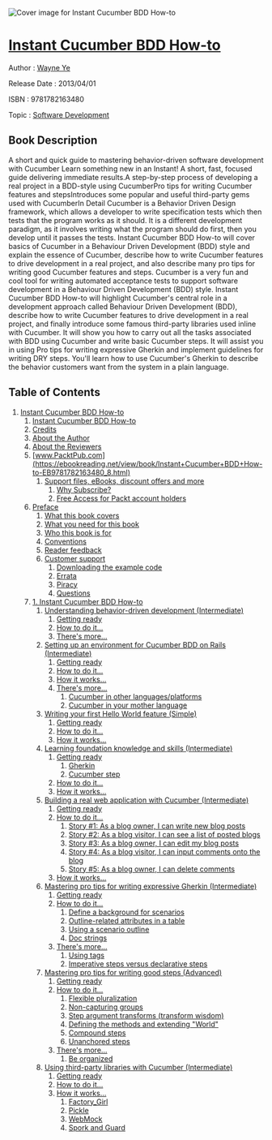 ![Cover image for Instant Cucumber BDD How-to](https://imgdetail.ebookreading.net/cover/cover/software_development/EB9781782163480.jpg)

[Instant Cucumber BDD How-to](https://ebookreading.net/view/book/Instant+Cucumber+BDD+How-to-EB9781782163480_1.html "Instant Cucumber BDD How-to")
====================================================================================================================

Author : [Wayne Ye](https://ebookreading.net/search/author/Wayne+Ye)

Release Date : 2013/04/01

ISBN : 9781782163480

Topic : [Software Development](https://ebookreading.net/search/category/software-development)

Book Description
-----------------

A short and quick guide to mastering behavior-driven software development with   Cucumber
Learn something new in an Instant! A short, fast, focused guide delivering immediate results.A step-by-step process of developing a real project in a BDD-style using CucumberPro tips for writing Cucumber features and stepsIntroduces some popular and useful third-party gems used with CucumberIn Detail
Cucumber is a Behavior Driven Design framework, which allows a developer to write specification tests which then tests that the program works as it should. It is a different development paradigm, as it involves writing what the program should do first, then you develop until it passes the tests.
Instant Cucumber BDD How-to will cover basics of Cucumber in a Behaviour Driven Development (BDD) style and explain the essence of Cucumber, describe how to write Cucumber features to drive development in a real project, and also describe many pro tips for writing good Cucumber features and steps. Cucumber is a very fun and cool tool for writing automated acceptance tests to support software development in a Behaviour Driven Development (BDD) style.
Instant Cucumber BDD How-to will highlight Cucumber's central role in a development approach called Behaviour Driven Development (BDD), describe how to write Cucumber features to drive development in a real project, and finally introduce some famous third-party libraries used inline with Cucumber.
It will show you how to carry out all the tasks associated with BDD using Cucumber and write basic Cucumber steps. It will assist you in using Pro tips for writing expressive Gherkin and implement guidelines for writing DRY steps. You'll learn how to use Cucumber's Gherkin to describe the behavior customers want from the system in a plain language.
              
Table of Contents
-----------------

1. [Instant Cucumber BDD How-to](https://ebookreading.net/view/book/Instant+Cucumber+BDD+How-to-EB9781782163480_3.html)
    1. [Instant Cucumber BDD How-to](https://ebookreading.net/view/book/Instant+Cucumber+BDD+How-to-EB9781782163480_4.html)
    1. [Credits](https://ebookreading.net/view/book/Instant+Cucumber+BDD+How-to-EB9781782163480_5.html)
    1. [About the Author](https://ebookreading.net/view/book/Instant+Cucumber+BDD+How-to-EB9781782163480_6.html)
    1. [About the Reviewers](https://ebookreading.net/view/book/Instant+Cucumber+BDD+How-to-EB9781782163480_7.html)
    1. [www.PacktPub.com](https://ebookreading.net/view/book/Instant+Cucumber+BDD+How-to-EB9781782163480_8.html)
        1. [Support files, eBooks, discount offers and more](https://ebookreading.net/view/book/Instant+Cucumber+BDD+How-to-EB9781782163480_8.html#ch00lvl1sec01)
            1. [Why Subscribe?](https://ebookreading.net/view/book/Instant+Cucumber+BDD+How-to-EB9781782163480_8.html#ch00lvl2sec01)
            1. [Free Access for Packt account holders](https://ebookreading.net/view/book/Instant+Cucumber+BDD+How-to-EB9781782163480_8.html#ch00lvl2sec02)
    1. [Preface](https://ebookreading.net/view/book/Instant+Cucumber+BDD+How-to-EB9781782163480_9.html)
        1. [What this book covers](https://ebookreading.net/view/book/Instant+Cucumber+BDD+How-to-EB9781782163480_9.html#ch00lvl1sec02)
        1. [What you need for this book](https://ebookreading.net/view/book/Instant+Cucumber+BDD+How-to-EB9781782163480_10.html)
        1. [Who this book is for](https://ebookreading.net/view/book/Instant+Cucumber+BDD+How-to-EB9781782163480_11.html)
        1. [Conventions](https://ebookreading.net/view/book/Instant+Cucumber+BDD+How-to-EB9781782163480_12.html)
        1. [Reader feedback](https://ebookreading.net/view/book/Instant+Cucumber+BDD+How-to-EB9781782163480_13.html)
        1. [Customer support](https://ebookreading.net/view/book/Instant+Cucumber+BDD+How-to-EB9781782163480_14.html)
            1. [Downloading the example code](https://ebookreading.net/view/book/Instant+Cucumber+BDD+How-to-EB9781782163480_14.html#ch00lvl2sec03)
            1. [Errata](https://ebookreading.net/view/book/Instant+Cucumber+BDD+How-to-EB9781782163480_14.html#ch00lvl2sec04)
            1. [Piracy](https://ebookreading.net/view/book/Instant+Cucumber+BDD+How-to-EB9781782163480_14.html#ch00lvl2sec05)
            1. [Questions](https://ebookreading.net/view/book/Instant+Cucumber+BDD+How-to-EB9781782163480_14.html#ch00lvl2sec06)
    1. [1. Instant Cucumber BDD How-to](https://ebookreading.net/view/book/Instant+Cucumber+BDD+How-to-EB9781782163480_15.html)
        1. [Understanding behavior-driven development (Intermediate)](https://ebookreading.net/view/book/Instant+Cucumber+BDD+How-to-EB9781782163480_15.html#ch01lvl1sec08)
            1. [Getting ready](https://ebookreading.net/view/book/Instant+Cucumber+BDD+How-to-EB9781782163480_15.html#ch01lvl2sec07)
            1. [How to do it…](https://ebookreading.net/view/book/Instant+Cucumber+BDD+How-to-EB9781782163480_15.html#ch01lvl2sec08)
            1. [There&#39;s more…](https://ebookreading.net/view/book/Instant+Cucumber+BDD+How-to-EB9781782163480_15.html#ch01lvl2sec09)
        1. [Setting up an environment for Cucumber BDD on Rails (Intermediate)](https://ebookreading.net/view/book/Instant+Cucumber+BDD+How-to-EB9781782163480_16.html)
            1. [Getting ready](https://ebookreading.net/view/book/Instant+Cucumber+BDD+How-to-EB9781782163480_16.html#ch01lvl2sec10)
            1. [How to do it...](https://ebookreading.net/view/book/Instant+Cucumber+BDD+How-to-EB9781782163480_16.html#ch01lvl2sec11)
            1. [How it works...](https://ebookreading.net/view/book/Instant+Cucumber+BDD+How-to-EB9781782163480_16.html#ch01lvl2sec12)
            1. [There&#39;s more...](https://ebookreading.net/view/book/Instant+Cucumber+BDD+How-to-EB9781782163480_16.html#ch01lvl2sec13)
                1. [Cucumber in other languages/platforms](https://ebookreading.net/view/book/Instant+Cucumber+BDD+How-to-EB9781782163480_16.html#ch01lvl3sec01)
                1. [Cucumber in your mother language](https://ebookreading.net/view/book/Instant+Cucumber+BDD+How-to-EB9781782163480_16.html#ch01lvl3sec02)
        1. [Writing your first Hello World feature (Simple)](https://ebookreading.net/view/book/Instant+Cucumber+BDD+How-to-EB9781782163480_17.html)
            1. [Getting ready](https://ebookreading.net/view/book/Instant+Cucumber+BDD+How-to-EB9781782163480_17.html#ch01lvl2sec14)
            1. [How to do it...](https://ebookreading.net/view/book/Instant+Cucumber+BDD+How-to-EB9781782163480_17.html#ch01lvl2sec15)
            1. [How it works...](https://ebookreading.net/view/book/Instant+Cucumber+BDD+How-to-EB9781782163480_17.html#ch01lvl2sec16)
        1. [Learning foundation knowledge and skills (Intermediate)](https://ebookreading.net/view/book/Instant+Cucumber+BDD+How-to-EB9781782163480_18.html)
            1. [Getting ready](https://ebookreading.net/view/book/Instant+Cucumber+BDD+How-to-EB9781782163480_18.html#ch01lvl2sec17)
                1. [Gherkin](https://ebookreading.net/view/book/Instant+Cucumber+BDD+How-to-EB9781782163480_18.html#ch01lvl3sec03)
                1. [Cucumber step](https://ebookreading.net/view/book/Instant+Cucumber+BDD+How-to-EB9781782163480_18.html#ch01lvl3sec04)
            1. [How to do it...](https://ebookreading.net/view/book/Instant+Cucumber+BDD+How-to-EB9781782163480_18.html#ch01lvl2sec18)
            1. [How it works...](https://ebookreading.net/view/book/Instant+Cucumber+BDD+How-to-EB9781782163480_18.html#ch01lvl2sec19)
        1. [Building a real web application with Cucumber (Intermediate)](https://ebookreading.net/view/book/Instant+Cucumber+BDD+How-to-EB9781782163480_19.html)
            1. [Getting ready](https://ebookreading.net/view/book/Instant+Cucumber+BDD+How-to-EB9781782163480_19.html#ch01lvl2sec20)
            1. [How to do it...](https://ebookreading.net/view/book/Instant+Cucumber+BDD+How-to-EB9781782163480_19.html#ch01lvl2sec21)
                1. [Story #1: As a blog owner, I can write new blog posts](https://ebookreading.net/view/book/Instant+Cucumber+BDD+How-to-EB9781782163480_19.html#ch01lvl3sec05)
                1. [Story #2: As a blog visitor, I can see a list of posted blogs](https://ebookreading.net/view/book/Instant+Cucumber+BDD+How-to-EB9781782163480_19.html#ch01lvl3sec06)
                1. [Story #3: As a blog owner, I can edit my blog posts](https://ebookreading.net/view/book/Instant+Cucumber+BDD+How-to-EB9781782163480_19.html#ch01lvl3sec07)
                1. [Story #4: As a blog visitor, I can input comments onto the blog](https://ebookreading.net/view/book/Instant+Cucumber+BDD+How-to-EB9781782163480_19.html#ch01lvl3sec08)
                1. [Story #5: As a blog owner, I can delete comments](https://ebookreading.net/view/book/Instant+Cucumber+BDD+How-to-EB9781782163480_19.html#ch01lvl3sec09)
            1. [How it works...](https://ebookreading.net/view/book/Instant+Cucumber+BDD+How-to-EB9781782163480_19.html#ch01lvl2sec22)
        1. [Mastering pro tips for writing expressive Gherkin (Intermediate)](https://ebookreading.net/view/book/Instant+Cucumber+BDD+How-to-EB9781782163480_20.html)
            1. [Getting ready](https://ebookreading.net/view/book/Instant+Cucumber+BDD+How-to-EB9781782163480_20.html#ch01lvl2sec23)
            1. [How to do it...](https://ebookreading.net/view/book/Instant+Cucumber+BDD+How-to-EB9781782163480_20.html#ch01lvl2sec24)
                1. [Define a background for scenarios](https://ebookreading.net/view/book/Instant+Cucumber+BDD+How-to-EB9781782163480_20.html#ch01lvl3sec10)
                1. [Outline-related attributes in a table](https://ebookreading.net/view/book/Instant+Cucumber+BDD+How-to-EB9781782163480_20.html#ch01lvl3sec11)
                1. [Using a scenario outline](https://ebookreading.net/view/book/Instant+Cucumber+BDD+How-to-EB9781782163480_20.html#ch01lvl3sec12)
                1. [Doc strings](https://ebookreading.net/view/book/Instant+Cucumber+BDD+How-to-EB9781782163480_20.html#ch01lvl3sec13)
            1. [There&#39;s more…](https://ebookreading.net/view/book/Instant+Cucumber+BDD+How-to-EB9781782163480_20.html#ch01lvl2sec25)
                1. [Using tags](https://ebookreading.net/view/book/Instant+Cucumber+BDD+How-to-EB9781782163480_20.html#ch01lvl3sec14)
                1. [Imperative steps versus declarative steps](https://ebookreading.net/view/book/Instant+Cucumber+BDD+How-to-EB9781782163480_20.html#ch01lvl3sec15)
        1. [Mastering pro tips for writing good steps (Advanced)](https://ebookreading.net/view/book/Instant+Cucumber+BDD+How-to-EB9781782163480_21.html)
            1. [Getting ready](https://ebookreading.net/view/book/Instant+Cucumber+BDD+How-to-EB9781782163480_21.html#ch01lvl2sec26)
            1. [How to do it...](https://ebookreading.net/view/book/Instant+Cucumber+BDD+How-to-EB9781782163480_21.html#ch01lvl2sec27)
                1. [Flexible pluralization](https://ebookreading.net/view/book/Instant+Cucumber+BDD+How-to-EB9781782163480_21.html#ch01lvl3sec16)
                1. [Non-capturing groups](https://ebookreading.net/view/book/Instant+Cucumber+BDD+How-to-EB9781782163480_21.html#ch01lvl3sec17)
                1. [Step argument transforms (transform wisdom)](https://ebookreading.net/view/book/Instant+Cucumber+BDD+How-to-EB9781782163480_21.html#ch01lvl3sec18)
                1. [Defining the methods and extending &quot;World&quot;](https://ebookreading.net/view/book/Instant+Cucumber+BDD+How-to-EB9781782163480_21.html#ch01lvl3sec19)
                1. [Compound steps](https://ebookreading.net/view/book/Instant+Cucumber+BDD+How-to-EB9781782163480_21.html#ch01lvl3sec20)
                1. [Unanchored steps](https://ebookreading.net/view/book/Instant+Cucumber+BDD+How-to-EB9781782163480_21.html#ch01lvl3sec21)
            1. [There&#39;s more…](https://ebookreading.net/view/book/Instant+Cucumber+BDD+How-to-EB9781782163480_21.html#ch01lvl2sec28)
                1. [Be organized](https://ebookreading.net/view/book/Instant+Cucumber+BDD+How-to-EB9781782163480_21.html#ch01lvl3sec22)
        1. [Using third-party libraries with Cucumber (Intermediate)](https://ebookreading.net/view/book/Instant+Cucumber+BDD+How-to-EB9781782163480_22.html)
            1. [Getting ready](https://ebookreading.net/view/book/Instant+Cucumber+BDD+How-to-EB9781782163480_22.html#ch01lvl2sec29)
            1. [How to do it…](https://ebookreading.net/view/book/Instant+Cucumber+BDD+How-to-EB9781782163480_22.html#ch01lvl2sec30)
            1. [How it works…](https://ebookreading.net/view/book/Instant+Cucumber+BDD+How-to-EB9781782163480_22.html#ch01lvl2sec31)
                1. [Factory_Girl](https://ebookreading.net/view/book/Instant+Cucumber+BDD+How-to-EB9781782163480_22.html#ch01lvl3sec23)
                1. [Pickle](https://ebookreading.net/view/book/Instant+Cucumber+BDD+How-to-EB9781782163480_22.html#ch01lvl3sec24)
                1. [WebMock](https://ebookreading.net/view/book/Instant+Cucumber+BDD+How-to-EB9781782163480_22.html#ch01lvl3sec25)
                1. [Spork and Guard](https://ebookreading.net/view/book/Instant+Cucumber+BDD+How-to-EB9781782163480_22.html#ch01lvl3sec26)
